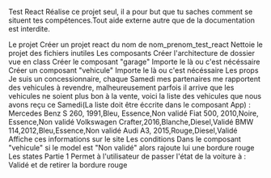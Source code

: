 Test React
Réalise ce projet seul, il a pour but que tu saches comment se situent tes compétences.Tout aide externe autre que de la documentation est interdite.

Le projet
Créer un projet react du nom de nom_prenom_test_react
Nettoie le projet des fichiers inutiles
Les composants
Créer l'architecture de dossier vue en class
Créer le composant "garage"
Importe le là ou c'est nécéssaire
Créer un composant "vehicule"
Importe le là ou c'est nécéssaire
Les props Je suis un concessionnaire, chaque Samedi mes partenaires me rapportent des vehicules à revendre, malheureusement parfois il arrive que les vehicules ne soient plus bon à la vente, voici la liste des vehicules que nous avons reçu ce Samedi(La liste doit être éccrite dans le composant App) :
Mercedes Benz S 260, 1991,Bleu, Essence,Non validé
Fiat 500, 2010,Noire, Essence,Non validé
Volkswagen Crafter,2016,Blanche,Diesel,Validé
BMW 114,2012,Bleu,Essence,Non validé
Audi A3, 2015,Rouge,Diesel,Validé
Affiche ces informations sur le site
Les conditions
Dans le composant "vehicule" si le model est "Non validé" alors rajoute lui une bordure rouge
Les states Partie 1
Permet à l'utilisateur de passer l'état de la voiture à : Validé et de retirer la bordure rouge